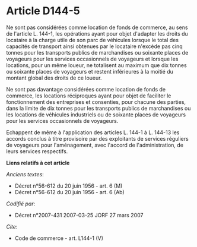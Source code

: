 # Article D144-5

Ne sont pas considérées comme location de fonds de commerce, au sens de l'article L. 144-1, les opérations ayant pour objet
d'adapter les droits du locataire à la charge utile de son parc de véhicules lorsque le total des capacités de transport
ainsi obtenues par le locataire n'excède pas cinq tonnes pour les transports publics de marchandises ou soixante places de
voyageurs pour les services occasionnels de voyageurs et lorsque les locations, pour un même loueur, ne totalisent au maximum
que dix tonnes ou soixante places de voyageurs et restent inférieures à la moitié du montant global des droits de ce loueur. 

Ne sont pas davantage considérées comme location de fonds de commerce, les locations réciproques ayant pour objet de
faciliter le fonctionnement des entreprises et consenties, pour chacune des parties, dans la limite de dix tonnes pour les
transports publics de marchandises ou les locations de véhicules industriels ou de soixante places de voyageurs pour les
services occasionnels de voyageurs. 

Echappent de même à l'application des articles L. 144-1 à L. 144-13 les accords conclus à titre provisoire par des
exploitants de services réguliers de voyageurs pour l'aménagement, avec l'accord de l'administration, de leurs services
respectifs.

**Liens relatifs à cet article**

_Anciens textes_:

  - Décret n°56-612 du 20 juin 1956 - art. 6 (M)
  - Décret n°56-612 du 20 juin 1956 - art. 6 (Ab)

_Codifié par_:

  - Décret n°2007-431 2007-03-25 JORF 27 mars 2007

_Cite_:

  - Code de commerce - art. L144-1 (V)
